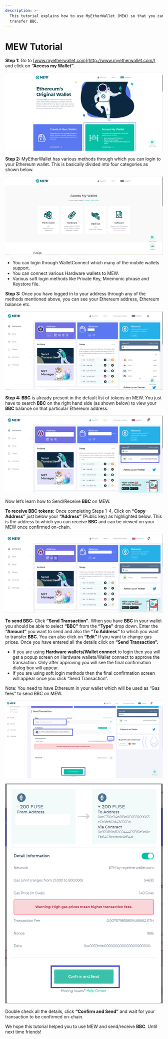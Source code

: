 ```yaml
---
description: >-
  This tutorial explains how to use MyEtherWallet (MEW) so that you can view and
  transfer BBC.
---
```


# MEW Tutorial

**Step 1:** Go to [www.myetherwallet.com](http://www.myetherwallet.com/) and click on **“Access my Wallet”**.

![](../../.gitbook/assets/2%20%283%29.png)

**Step 2:** MyEtherWallet has various methods through which you can login to your Ethereum wallet. This is basically divided into four categories as shown below.

![](../../.gitbook/assets/1%20%282%29.png)

* You can login through WalletConnect which many of the mobile wallets support.
* You can connect various Hardware wallets to MEW.
* Various soft login methods like Private Key, Mnemonic phrase and Keystore file.

**Step 3:** Once you have logged in to your address through any of the methods mentioned above, you can see your Ethereum address, Ethereum balance etc.

![](../../.gitbook/assets/6%20%283%29.png)

**Step 4: BBC** is already present in the default list of tokens on MEW. You just have to search **BBC** on the right hand side \(as shown below\) to view your **BBC** balance on that particular Ethereum address.

![](../../.gitbook/assets/7%20%282%29.png)

Now let’s learn how to Send/Receive **BBC** on MEW.

**To receive BBC tokens:** Once completing Steps 1-4, Click on **“Copy Address”** just below your **“Address”** \(Public key\) as highlighted below. This is the address to which you can receive **BBC** and can be viewed on your MEW once confirmed on-chain.

![](../../.gitbook/assets/8.png)

**To send BBC:** Click **“Send Transaction”**. When you have **BBC** in your wallet you should be able to select **“BBC”** from the **“Type”** drop down. Enter the **“Amount”** you want to send and also the **“To Address”** to which you want to transfer **BBC**. You can also click on **“Edit”** if you want to change gas prices. Once you have entered all the details click on **“Send Transaction”.**

* If you are using **Hardware wallets/Wallet connect** to login then you will get a popup screen on Hardware wallets/Wallet connect to approve the transaction. Only after approving you will see the final confirmation dialog box will appear.
*  If you are using soft login methods then the final confirmation screen will appear once you click “Send Transaction”.

Note: You need to have Ethereum in your wallet which will be used as “Gas fees” to send BBC on MEW.

![](../../.gitbook/assets/9%20%282%29.png)

![](../../.gitbook/assets/10%20%281%29.png)

Double check all the details, click **“Confirm and Send”** and wait for your transaction to be confirmed on-chain.

We hope this tutorial helped you to use MEW and send/receive **BBC**. Until next time friends!


